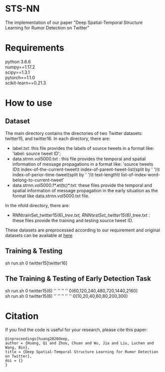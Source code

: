 # STS-NN
The implementation of our paper "Deep Spatial-Temporal Structure Learning for Rumor Detection on Twitter" 

# Requirements
python 3.6.6  
numpy==1.17.2  
scipy==1.3.1  
pytorch==1.1.0  
scikit-learn==0.21.3  
# How to use
## Dataset
The main directory contains the directories of two Twitter datasets: twitter15, and twitter16. In each directory, there are:  
- label.txt: this file provides the labels of source tweets in a format like: 'label: source tweet ID';  
- data.strnn.vol5000.txt : this file provides the temporal and spatial information of message propagations in a format like: 'source tweets ID\t index-of-the-current-tweet\t index-of-parent-tweet-list(split by ' ')\t index-of-perior-time-tweet(split by ' ')\t text-length\t list-of-index-word-belong-to-current-tweet'
- data.strnn.vol5000.f*.et(tc)*.txt: these files provide the temporal and spatial information of message propagation in the early situation as the format like data.strnn.vol5000.txt file.  

In the nfold directory, there are:
- RNNtrainSet_twitter15(6)*_tree.txt, RNNtestSet_twitter15(6)*_tree.txt : these files provide the training and testing source tweet ID.  

These datasets are preprocessed according to our requirement and original datasets can be available at [here](https://www.dropbox.com/s/7ewzdrbelpmrnxu/rumdetect2017.zip?dl=0)

## Training & Testing
sh run.sh 0 twitter15\[twitter16\]

## The Training & Testing of Early Detection Task 
sh run.sh 0 twitter15(6) '' '' '' '' 0(60,120,240,480,720,1440,2160)  
sh run.sh 0 twitter15(6) '' '' '' '' '' 0(10,20,40,60,80,200,300)  
# Citation
If you find the code is useful for your research, please cite this paper:  
<pre><code>@inproceedings{huang2020deep,
author = {Huang, Qi and Zhou, Chuan and Wu, Jia and Liu, Luchen and Wang, Bin},
title = {Deep Spatial-Temporal Structure Learning for Rumor Detection on Twitter},
doi = {}
}</code></pre>

